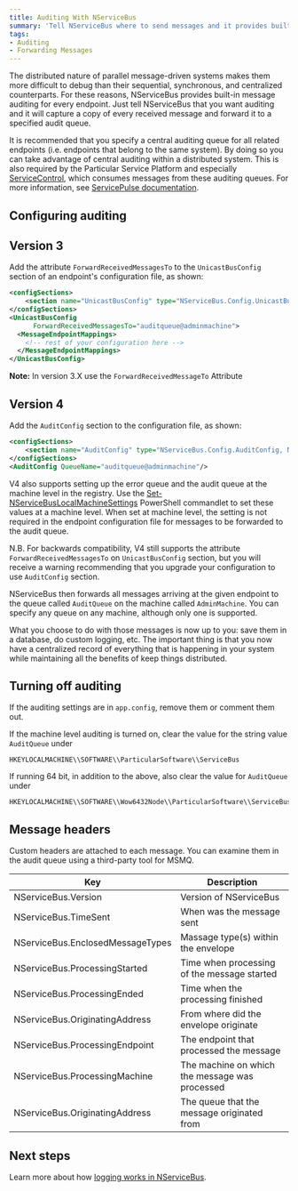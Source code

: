 ```yaml
---
title: Auditing With NServiceBus
summary: 'Tell NServiceBus where to send messages and it provides built-in message auditing for every endpoint. '
tags:
- Auditing
- Forwarding Messages
---
```


The distributed nature of parallel message-driven systems makes them more difficult to debug than their sequential, synchronous, and centralized counterparts. For these reasons, NServiceBus provides built-in message auditing for every endpoint. Just tell NServiceBus that you want auditing and it will capture a copy of every received message and forward it to a specified audit queue. 

It is recommended that you specify a central auditing queue for all related endpoints (i.e. endpoints that belong to the same system). By doing so you can take advantage of central auditing within a distributed system. This is also required by the Particular Service Platform  and especially [ServiceControl](/servicecontrol), which consumes messages from these auditing queues. For more information, see [ServicePulse documentation](/servicepulse/).

## Configuring auditing

## Version 3

Add the attribute `ForwardReceivedMessagesTo` to the `UnicastBusConfig` section of an endpoint's configuration file, as shown:

```XML
<configSections>
    <section name="UnicastBusConfig" type="NServiceBus.Config.UnicastBusConfig, NServiceBus.Core"/>
</configSections>
<UnicastBusConfig 
      ForwardReceivedMessagesTo="auditqueue@adminmachine">
  <MessageEndpointMappings>
    <!-- rest of your configuration here -->
  </MessageEndpointMappings>
</UnicastBusConfig>
```

**Note:** In version 3.X use the `ForwardReceivedMessageTo` Attribute

## Version 4

Add the `AuditConfig` section to the configuration file, as shown:

```XML
<configSections>
    <section name="AuditConfig" type="NServiceBus.Config.AuditConfig, NServiceBus.Core"/>
</configSections>
<AuditConfig QueueName="auditqueue@adminmachine"/>
```

V4 also supports setting up the error queue and the audit queue at the machine level in the registry. Use the [Set-NServiceBusLocalMachineSettings](managing-nservicebus-using-powershell.md) PowerShell commandlet to set these values at a machine level. When set at machine level, the setting is not required in the endpoint configuration file for messages to be forwarded to the audit queue.

N.B. For backwards compatibility, V4 still supports the attribute `ForwardReceivedMessagesTo` on `UnicastBusConfig` section, but you will receive a warning recommending that you upgrade your configuration to use `AuditConfig` section.

NServiceBus then forwards all messages arriving at the given endpoint to the queue called `AuditQueue` on the machine called `AdminMachine`. You can specify any queue on any machine, although only one is supported.

What you choose to do with those messages is now up to you: save them in a database, do custom logging, etc. The important thing is that you now have a centralized record of everything that is happening in your system while maintaining all the benefits of keep things distributed.

Turning off auditing
--------------------

If the auditing settings are in `app.config`, remove them or comment them out.

If the machine level auditing is turned on, clear the value for the string value `AuditQueue` under

    HKEYLOCALMACHINE\\SOFTWARE\\ParticularSoftware\\ServiceBus

If running 64 bit, in addition to the above, also clear the value for `AuditQueue` under 

    HKEYLOCALMACHINE\\SOFTWARE\\Wow6432Node\\ParticularSoftware\\ServiceBus

Message headers
---------------

Custom headers are attached to each message. You can examine them in the audit queue using a third-party tool for MSMQ.

| Key                               | Description
|-----------------------------------|------------------------------------------------
| NServiceBus.Version               | Version of NServiceBus 
| NServiceBus.TimeSent              | When was the message sent
| NServiceBus.EnclosedMessageTypes  | Massage type(s) within the envelope
| NServiceBus.ProcessingStarted     | Time when processing of the message started
| NServiceBus.ProcessingEnded       | Time when the processing finished
| NServiceBus.OriginatingAddress    | From where did the envelope originate
| NServiceBus.ProcessingEndpoint    | The endpoint that processed the message
| NServiceBus.ProcessingMachine     | The machine on which the message was processed
| NServiceBus.OriginatingAddress    | The queue that the message originated from

Next steps
----------

Learn more about how [logging works in NServiceBus](logging-in-nservicebus.md).

